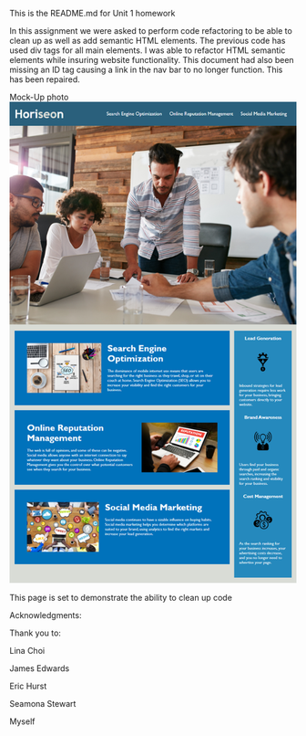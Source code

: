 This is the README.md for Unit 1 homework

In this assignment we were asked to perform code refactoring to be able to clean up as well as add semantic HTML elements. 
The previous code has used div tags for all main elements. I was able to refactor HTML semantic elements while insuring website functionality. 
This document had also been missing an ID tag causing a link in the nav bar to no longer function. This has been repaired.

Mock-Up photo
<img src= "./assets/images/01-html-css-git-homework-demo.png" alt= "This is the mock up photo for the website">

This page is set to demonstrate the ability to clean up code

Acknowledgments:

Thank you to:

Lina Choi

James Edwards

Eric Hurst

Seamona Stewart

Myself

